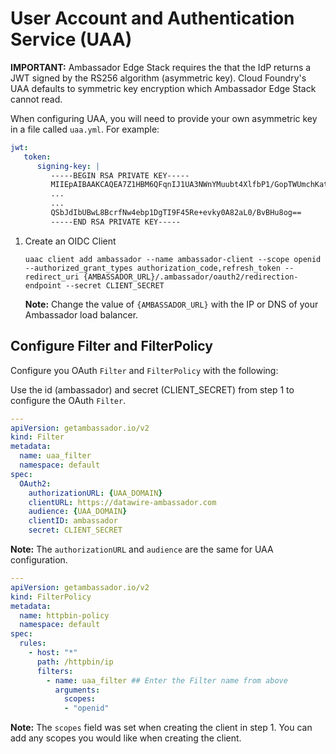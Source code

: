 # User Account and Authentication Service (UAA)

**IMPORTANT:** Ambassador Edge Stack requires the that the IdP returns a JWT signed by the RS256 algorithm (asymmetric key). Cloud Foundry's UAA defaults to symmetric key encryption which Ambassador Edge Stack cannot read. 

When configuring UAA, you will need to provide your own asymmetric key in a file called `uaa.yml`. For example:

```yaml
jwt:
   token:
      signing-key: |
         -----BEGIN RSA PRIVATE KEY-----
         MIIEpAIBAAKCAQEA7Z1HBM6QFqnIJ1UA3NWnYMuubt4XlfbP1/GopTWUmchKataM
         ...
         ...
         QSbJdIbUBwL8BcrfNw4ebp1DgTI9F45Re+evky0A82aL0/BvBHu8og==
         -----END RSA PRIVATE KEY-----
```

1. Create an OIDC Client

   ```shell
   uaac client add ambassador --name ambassador-client --scope openid --authorized_grant_types authorization_code,refresh_token --redirect_uri {AMBASSADOR_URL}/.ambassador/oauth2/redirection-endpoint --secret CLIENT_SECRET
   ```

   **Note:** Change the value of `{AMBASSADOR_URL}` with the IP or DNS of your Ambassador load balancer.

## Configure Filter and FilterPolicy

Configure you OAuth `Filter` and `FilterPolicy` with the following: 


   Use the id (ambassador) and secret (CLIENT_SECRET) from step 1 to configure the OAuth `Filter`.

   ```yaml
   ---
   apiVersion: getambassador.io/v2
   kind: Filter
   metadata:
     name: uaa_filter
     namespace: default
   spec:
     OAuth2:
       authorizationURL: {UAA_DOMAIN}
       clientURL: https://datawire-ambassador.com
       audience: {UAA_DOMAIN}
       clientID: ambassador
       secret: CLIENT_SECRET
   ```
   **Note:** The `authorizationURL` and `audience` are the same for UAA configuration. 

   ```yaml
   ---
   apiVersion: getambassador.io/v2
   kind: FilterPolicy
   metadata:
     name: httpbin-policy
     namespace: default
   spec:
     rules:
       - host: "*"
         path: /httpbin/ip
         filters:
           - name: uaa_filter ## Enter the Filter name from above
             arguments:
               scopes:
               - "openid"
   ```

**Note:** The `scopes` field was set when creating the client in step 1. You can add any scopes you would like when creating the client.
